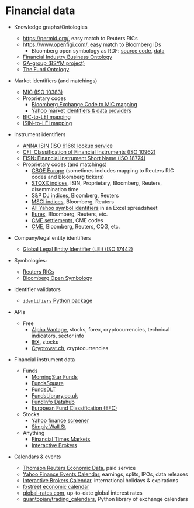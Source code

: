 # Financial data
- Knowledge graphs/Ontologies
  - https://permid.org/, easy match to Reuters RICs
  - https://www.openfigi.com/, easy match to Bloomberg IDs
    - Bloomberg open symbology as RDF: [source code](https://github.com/ga-group/bsym), [data](https://old.datahub.io/dataset/figi)
  - [Financial Industry Business Ontology](https://spec.edmcouncil.org/fibo/)
  - [GA-group (BSYM project)](https://github.com/ga-group/bsym)
  - [The Fund Ontology](http://fundontology.com/)
- Market identifiers (and matchings)
  - [MIC (ISO 10383)](https://www.iso20022.org/10383/iso-10383-market-identifier-codes)
  - Proprietary codes
    - [Bloomberg Exchange Code to MIC mapping](https://openfigi.com/assets/local/exchange-code-mic-mapping.xls)
    - [Yahoo market identifiers & data providers](https://help.yahoo.com/kb/SLN2310.html)
  - [BIC-to-LEI mapping](https://www.gleif.org/en/lei-data/lei-mapping/download-bic-to-lei-relationship-files)
  - [ISIN-to-LEI mapping](https://www.gleif.org/en/lei-data/lei-mapping/download-isin-to-lei-relationship-files)
- Instrument identifiers
  - [ANNA ISIN (ISO 6166) lookup service](http://www.anna-web.org/anna-launches-free-international-isin-lookup-service/)
  - [CFI: Classification of Financial Instruments (ISO 10962)](http://www.anna-web.org/standards/cfi-iso-10962/)
  - [FISN: Financial Instrument Short Name (ISO 18774)](http://www.anna-web.org/standards/fisn-iso-18774/)
  - Proprietary codes (and matchings)
    - [CBOE Europe](http://cdn.batstrading.com/resources/participant_resources/BATS_Europe_Reference_Data.pdf) (sometimes includes mapping to Reuters RIC codes and Bloomberg tickers)
    - [STOXX indices](https://www.stoxx.com/data-vendor-codes), ISIN, Proprietary, Bloomberg, Reuters, disemmination time
    - [S&P DJ indices](http://www.spice-indices.com/idpfiles/spice-assets/resources/public/documents/spdji-tickers-etf.pdf), Bloomberg, Reuters
    - [MSCI indices](https://www.msci.com/ticker-codes), Bloomberg, Reuters
    - [All Yahoo symbol identifiers](http://investexcel.net/all-yahoo-finance-stock-tickers/) in an Excel spreadsheet
    - [Eurex](http://www.eurexchange.com/exchange-en/products/vendor-product-codes/), Bloomberg, Reuters, etc.
    - [CME settlements](http://www.cmegroup.com/market-data/settlements.html), CME codes
    - [CME](http://www.cmegroup.com/tools-information/vendorSymbol.html), Bloomberg, Reuters, CQG, etc.

- Company/legal entity identifiers
  -  [Global Legal Entity Identifier (LEI) (ISO 17442)](https://www.gleif.org/en/about-lei/iso-17442-the-lei-code-structure)
- Symbologies:
  - [Reuters RICs](http://findb.aalto.fi/docs/Reuters/reuters_dataguide.pdf)
  - [Bloomberg Open Symbology](https://openfigi.com/about)
- Identifier validators
  - [`identifiers` Python package](https://pypi.python.org/pypi/identifiers/0.3.1)
- APIs
  - Free
    - [Alpha Vantage](https://www.alphavantage.co/documentation/), stocks, forex, cryptocurrencies, technical indicators, sector info
    - [IEX](https://iextrading.com/developer/docs/), stocks
    - [Cryptowat.ch](https://cryptowat.ch/docs/api), cryptocurrencies
- Financial instrument data
  - Funds
    - [MorningStar Funds](https://www.morningstar.com/funds.html)
    - [FundsSquare](https://www.fundsquare.net/homepage)
    - [FundsDLT](https://www.fundsdlt.net/)
    - [FundsLibrary.co.uk](https://www.fundslibrary.co.uk/FundsLibrary.DataApi.Web/)
    - [FundInfo Datahub](https://datahub.fundinfo.com/)
    - [European Fund Classification (EFC)](https://www.fundconnect.com/european-fund-classification/)
  - Stocks
    - [Yahoo finance screener](https://finance.yahoo.com/screener)
    - [Simply Wall St](https://simplywall.st/)
  - Anything
    - [Financial Times Markets](https://markets.ft.com/data/search)
    - [Interactive Brokers](https://misc.interactivebrokers.com/cstools/contract_info/)
- Calendars & events
  - [Thomson Reuters Economic Data](https://financial.thomsonreuters.com/en/products/data-analytics/economic-data.html), paid service
  - [Yahoo Finance Events Calendar](https://finance.yahoo.com/calendar), earnings, splits, IPOs, data releases
  - [Interactive Brokers Calendar](https://www.interactivebrokers.com/calendar/), international holidays & expirations
  - [fxstreet economic calendar](https://www.fxstreet.com/economic-calendar)
  - [global-rates.com](http://www.global-rates.com/), up-to-date global interest rates
  - [quantopian/trading_calendars](https://github.com/quantopian/trading_calendars), Python library of exchange calendars
